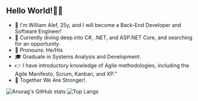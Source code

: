 ## Hello World!👋👋

- 🌱 I'm William Alef, 25y, and I will become a Back-End Developer and Software Engineer!
- 🔭 Currently diving deep into C#, .NET, and ASP.NET Core, and searching for an opportunity.
- 🔭 Pronouns: He/His
- :mortar_board: Graduate in Systems Analysis and Development.
- :point_right: I have introductory knowledge of Agile methodologies, including the Agile Manifesto, Scrum, Kanban, and XP."
- :muscle: Together We Are Stronger!.

![Anurag's GitHub stats](https://github-readme-stats.vercel.app/api?username=William-Alef&show_icons=true&theme=nightowl ) 
![Top Langs](https://github-readme-stats.vercel.app/api/top-langs/?username=William-Alef&layout=compact)

